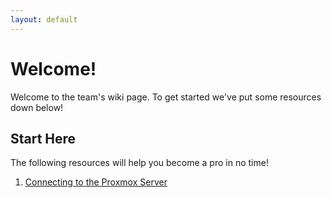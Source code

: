```yaml
---
layout: default
---
```


# Welcome!

Welcome to the team's wiki page. To get started we've put some resources down below!

## Start Here

The following resources will help you become a pro in no time!

1. [Connecting to the Proxmox Server](./wiki/proxmox.md)
